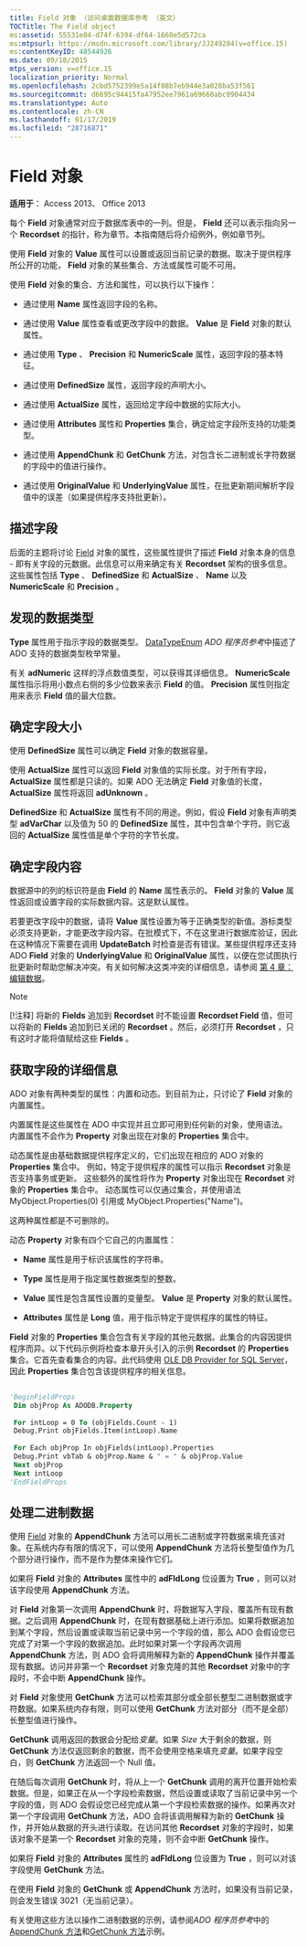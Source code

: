 ```yaml
---
title: Field 对象 （访问桌面数据库参考 （英文）
TOCTitle: The Field object
ms:assetid: 55531e04-d74f-6394-df64-1660e5d572ca
ms:mtpsurl: https://msdn.microsoft.com/library/JJ249284(v=office.15)
ms:contentKeyID: 48544926
ms.date: 09/18/2015
mtps_version: v=office.15
localization_priority: Normal
ms.openlocfilehash: 2cbd5752399e5a14f08b7eb944e3a028ba53f561
ms.sourcegitcommit: d6695c94415fa47952ee7961a69660abc0904434
ms.translationtype: Auto
ms.contentlocale: zh-CN
ms.lasthandoff: 01/17/2019
ms.locfileid: "28716871"
---
```

# <a name="field-object"></a>Field 对象

**适用于**： Access 2013、 Office 2013

每个 **Field** 对象通常对应于数据库表中的一列。但是， **Field** 还可以表示指向另一个 **Recordset** 的指针，称为章节。本指南随后将介绍例外，例如章节列。

使用 **Field** 对象的 **Value** 属性可以设置或返回当前记录的数据。取决于提供程序所公开的功能， **Field** 对象的某些集合、方法或属性可能不可用。

使用 **Field** 对象的集合、方法和属性，可以执行以下操作：

- 通过使用 **Name** 属性返回字段的名称。

- 通过使用 **Value** 属性查看或更改字段中的数据。 **Value** 是 **Field** 对象的默认属性。

- 通过使用 **Type** 、 **Precision** 和 **NumericScale** 属性，返回字段的基本特征。

- 通过使用 **DefinedSize** 属性，返回字段的声明大小。

- 通过使用 **ActualSize** 属性，返回给定字段中数据的实际大小。

- 通过使用 **Attributes** 属性和 **Properties** 集合，确定给定字段所支持的功能类型。

- 通过使用 **AppendChunk** 和 **GetChunk** 方法，对包含长二进制或长字符数据的字段中的值进行操作。

- 通过使用 **OriginalValue** 和 **UnderlyingValue** 属性，在批更新期间解析字段值中的误差（如果提供程序支持批更新）。

## <a name="describing-a-field"></a>描述字段

后面的主题将讨论 [Field](field-object-ado.md) 对象的属性，这些属性提供了描述 **Field** 对象本身的信息 - 即有关字段的元数据。此信息可以用来确定有关 **Recordset** 架构的很多信息。这些属性包括 **Type** 、 **DefinedSize** 和 **ActualSize** 、 **Name** 以及 **NumericScale** 和 **Precision** 。

## <a name="discovering-the-data-type"></a>发现的数据类型

**Type** 属性用于指示字段的数据类型。 [DataTypeEnum](datatypeenum.md) *ADO 程序员参考*中描述了 ADO 支持的数据类型枚举常量。

有关 **adNumeric** 这样的浮点数值类型，可以获得其详细信息。 **NumericScale** 属性指示将用小数点右侧的多少位数来表示 **Field** 的值。 **Precision** 属性则指定用来表示 **Field** 值的最大位数。

## <a name="determining-field-size"></a>确定字段大小

使用 **DefinedSize** 属性可以确定 **Field** 对象的数据容量。

使用 **ActualSize** 属性可以返回 **Field** 对象值的实际长度。对于所有字段， **ActualSize** 属性都是只读的。如果 ADO 无法确定 **Field** 对象值的长度， **ActualSize** 属性将返回 **adUnknown** 。

**DefinedSize** 和 **ActualSize** 属性有不同的用途。例如，假设 **Field** 对象有声明类型 **adVarChar** 以及值为 50 的 **DefinedSize** 属性，其中包含单个字符。则它返回的 **ActualSize** 属性值是单个字符的字节长度。

## <a name="determining-field-contents"></a>确定字段内容

数据源中的列的标识符是由 **Field** 的 **Name** 属性表示的。 **Field** 对象的 **Value** 属性返回或设置字段的实际数据内容。这是默认属性。

若要更改字段中的数据，请将 **Value** 属性设置为等于正确类型的新值。游标类型必须支持更新，才能更改字段内容。在批模式下，不在这里进行数据库验证，因此在这种情况下需要在调用 **UpdateBatch** 时检查是否有错误。某些提供程序还支持 ADO **Field** 对象的 **UnderlyingValue** 和 **OriginalValue** 属性，以便在您试图执行批更新时帮助您解决冲突。有关如何解决这类冲突的详细信息，请参阅 [第 4 章：编辑数据](chapter-4-editing-data.md)。

> [!NOTE]
> [!注释] 将新的 **Fields** 追加到 **Recordset** 时不能设置 **Recordset Field** 值，但可以将新的 **Fields** 追加到已关闭的 **Recordset** 。然后，必须打开 **Recordset** ，只有这时才能将值赋给这些 **Fields** 。

## <a name="getting-more-field-information"></a>获取字段的详细信息

ADO 对象有两种类型的属性：内置和动态。到目前为止，只讨论了 **Field** 对象的内置属性。

内置属性是这些属性在 ADO 中实现并且立即可用到任何新的对象，使用语法。 内置属性不会作为 **Property** 对象出现在对象的 **Properties** 集合中。

动态属性是由基础数据提供程序定义的，它们出现在相应的 ADO 对象的 **Properties** 集合中。 例如，特定于提供程序的属性可以指示 **Recordset** 对象是否支持事务或更新。 这些额外的属性将作为 **Property** 对象出现在 **Recordset** 对象的 **Properties** 集合中。 动态属性可以仅通过集合，并使用语法 MyObject.Properties(0) 引用或 MyObject.Properties("Name")。

这两种属性都是不可删除的。

动态 **Property** 对象有四个它自己的内置属性：

- **Name** 属性是用于标识该属性的字符串。

- **Type** 属性是用于指定属性数据类型的整数。

- **Value** 属性是包含属性设置的变量型。 **Value** 是 **Property** 对象的默认属性。

- **Attributes** 属性是 **Long** 值，用于指示特定于提供程序的属性的特征。

**Field** 对象的 **Properties** 集合包含有关字段的其他元数据。此集合的内容因提供程序而异。以下代码示例将检查本章开头引入的示例 **Recordset** 的 **Properties** 集合。它首先查看集合的内容。此代码使用 [OLE DB Provider for SQL Server](microsoft-ole-db-provider-for-sql-server.md)，因此 **Properties** 集合包含该提供程序的相关信息。

```vb 
 
'BeginFieldProps 
 Dim objProp As ADODB.Property 
 
 For intLoop = 0 To (objFields.Count - 1) 
 Debug.Print objFields.Item(intLoop).Name 
 
 For Each objProp In objFields(intLoop).Properties 
 Debug.Print vbTab & objProp.Name & " = " & objProp.Value 
 Next objProp 
 Next intLoop 
'EndFieldProps 
```

## <a name="dealing-with-binary-data"></a>处理二进制数据

使用 [Field](appendchunk-method-ado.md) 对象的 **AppendChunk** 方法可以用长二进制或字符数据来填充该对象。在系统内存有限的情况下，可以使用 **AppendChunk** 方法将长整型值作为几个部分进行操作，而不是作为整体来操作它们。

如果将 **Field** 对象的 **Attributes** 属性中的 **adFldLong** 位设置为 **True** ，则可以对该字段使用 **AppendChunk** 方法。

对 **Field** 对象第一次调用 **AppendChunk** 时，将数据写入字段，覆盖所有现有数据。之后调用 **AppendChunk** 时，在现有数据基础上进行添加。如果将数据追加到某个字段，然后设置或读取当前记录中另一个字段的值，那么 ADO 会假设您已完成了对第一个字段的数据追加。此时如果对第一个字段再次调用 **AppendChunk** 方法，则 ADO 会将调用解释为新的 **AppendChunk** 操作并覆盖现有数据。访问并非第一个 **Recordset** 对象克隆的其他 **Recordset** 对象中的字段时，不会中断 **AppendChunk** 操作。

对 **Field** 对象使用 **GetChunk** 方法可以检索其部分或全部长整型二进制数据或字符数据。如果系统内存有限，则可以使用 **GetChunk** 方法对部分（而不是全部）长整型值进行操作。

**GetChunk** 调用返回的数据会分配给*变量*。如果 *Size* 大于剩余的数据，则 **GetChunk** 方法仅返回剩余的数据，而不会使用空格来填充*变量*。如果字段空白，则 **GetChunk** 方法返回一个 Null 值。

在随后每次调用 **GetChunk** 时，将从上一个 **GetChunk** 调用的离开位置开始检索数据。但是，如果正在从一个字段检索数据，然后设置或读取了当前记录中另一个字段的值，则 ADO 会假设您已经完成从第一个字段检索数据的操作。如果再次对第一个字段调用 **GetChunk** 方法，ADO 会将该调用解释为新的 **GetChunk** 操作，并开始从数据的开头进行读取。在访问其他 **Recordset** 对象的字段时，如果该对象不是第一个 **Recordset** 对象的克隆，则不会中断 **GetChunk** 操作。

如果将 **Field** 对象的 **Attributes** 属性的 **adFldLong** 位设置为 **True** ，则可以对该字段使用 **GetChunk** 方法。

在使用 **Field** 对象的 **GetChunk** 或 **AppendChunk** 方法时，如果没有当前记录，则会发生错误 3021（无当前记录）。

有关使用这些方法以操作二进制数据的示例，请参阅*ADO 程序员参考*中的[AppendChunk 方法](appendchunk-method-ado.md)和[GetChunk 方法](getchunk-method-ado.md)示例。

